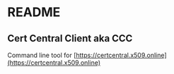 # README

## Cert Central Client aka CCC

Command line tool for [https://certcentral.x509.online](https://certcentral.x509.online)